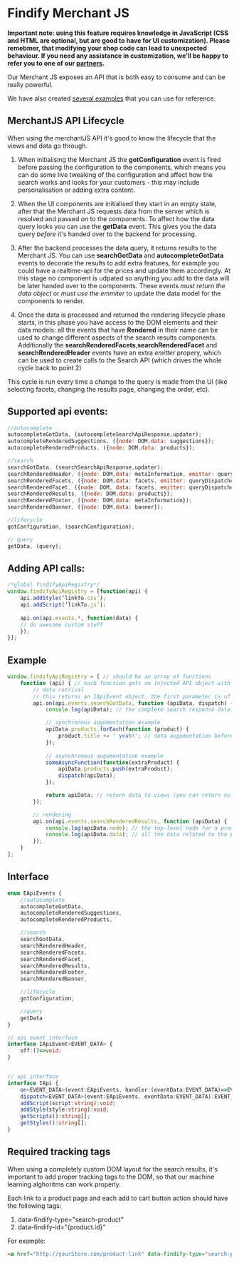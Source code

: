 # Findify Merchant JS

__Important note: using this feature requires knowledge in JavaScript (CSS and HTML are optional, but are good to have for UI customization). Please remebmer, that modifying your shop code can lead to unexpected behaviour. If you need any assistance in customization, we'll be happy to refer you to one of our [partners](http://findify.io/partners/?utm_source=github_documentation&utm_medium=github_documentation&utm_campaign=github_documentation
).__

Our Merchant JS exposes an API that is both easy to consume and can be really powerful. 

We have also created [several examples](examples/README.md) that you can use for reference. 

## MerchantJS API Lifecycle

When using the merchantJS API it's good to know the lifecycle that the views and data go through.

1. When initialising the Merchant JS the __gotConfiguration__ event is fired before passing the configuration to the components, which means you can do some live tweaking of the configuration and affect how the search works and looks for your customers - this may include personalisation or adding extra content.

2. When the UI components are initialised they start in an empty state, after that the Merchant JS requests data from the server which is resolved and passed on to the components. To affect how the data query looks you can use the __getData__ event. This gives you the data query *before* it's handed over to the backend for processing.

3. After the backend processes the data query, it returns results to the Merchant JS. You can use __searchGotData__ and __autocompleteGotData__ events to decorate the results to add extra features, for example you could have a realtime-api for the prices and update them accordingly. At this stage no component is udpated so anything you add to the data will be later handed over to the components. These events *must return the data object* or *must use the emmiter* to update the data model for the components to render.

4. Once the data is processed and returned the rendering lifecycle phase starts, in this phase you have access to the DOM elements and their data models: all the events that have __Rendered__ in their name can be used to change different aspects of the search results components. Additionally the __searchRenderedFacets__,__searchRenderedFacet__ and __searchRenderedHeader__ events have an extra *emitter* propery, which can be used to create calls to the Search API (which drives the whole cycle back to point 2)

This cycle is run every time a change to the query is made from the UI (like selecting facets, changing the results page, changing the order, etc).

## Supported api events:

```javascript
//autocomplete    
autocompleteGotData, (autocompleteSearchApiResponse,updater);    
autocompleteRenderedSuggestions, ({node: DOM,data: suggestions});    
autocompleteRenderedProducts, ({node: DOM,data: products});   

//search    
searchGotData, (searchSearchApiResponse,updater);   
searchRenderedHeader, ({node: DOM,data: metaInformation, emitter: queryDispatcher});  
searchRenderedFacets, ({node: DOM,data: facets, emitter: queryDispatcher});  
searchRenderedFacet, ({node: DOM, data: facets, emitter: queryDispatcher});
searchRenderedResults, ({node: DOM,data: products});  
searchRenderedFooter, ({node: DOM,data: metaInformation});  
searchRenderedBanner, ({node: DOM,data: banner});  

//lifecycle
gotConfiguration, (searchConfiguration);

// query
getData, (query);
```

## Adding API calls:

```javascript
/*global findifyApiRegistry*/
window.findifyApiRegistry = [function(api) {
	api.addStyle(‘linkTo.css’);
    api.addScript(‘linkTo.js’);
    
    api.on(api.events.*, function(data) {
	// do awesome custom stuff
    });
}];
```


## Example

```javascript
window.findifyApiRegistry = [ // should be an array of functions 
    function (api) { // each function gets an injected API object with the IApi interface
        // data retrival
        // this returns an IApiEvent object, the first parameter is of EApiEventsType
        api.on(api.events.searchGotData, function (apiData, dispatch) { 
            console.log(apiData); // the complete search response data

            // synchronous augumentation example
            apiData.products.forEach(function (product) {
                product.title += ' yeah!'; // data augumentation before the views receive it
            });
            
            // asynchronous augumentation example
            someAsyncFunction(function(extraProduct) {
            	apiData.products.push(extraProduct);
            	dispatch(apiData);
            });

            return apiData; // return data to views (you can return null if you use dispatch(apiData);
        });

        // rendering
        api.on(api.events.searchRenderedResults, function (apiData) {
            console.log(apiData.node); // the top-level node for a product box (after augumentation)
            console.log(apiData.data); // all the data related to the product
        });
    }
];
```

## Interface

```typescript
enum EApiEvents {
    //autocomplete
    autocompleteGotData,
    autocompleteRenderedSuggestions,
    autocompleteRenderedProducts,

    //search
    searchGotData,
    searchRenderedHeader,
    searchRenderedFacets,
    searchRenderedFacet,
    searchRenderedResults,
    searchRenderedFooter,
    searchRenderedBanner,

    //lifecycle
    gotConfiguration,

    //query
    getData
}

// api event interface
interface IApiEvent<EVENT_DATA> {
    off:()=>void;
}


// api interface
interface IApi {
    on<EVENT_DATA>(event:EApiEvents, handler:(eventData:EVENT_DATA)=>EVENT_DATA):IApiEvent<EVENT_DATA>;
    dispatch<EVENT_DATA>(event:EApiEvents, eventData:EVENT_DATA):EVENT_DATA;
    addScript(script:string):void;
    addStyle(style:string):void;
    getScripts():string[];
    getStyles():string[];
}
```

## Required tracking tags
When using a completely custom DOM layout for the search results, it's important to add proper tracking tags to the DOM, so that our machine learning alghoritms can work properly.

Each link to a product page and each add to cart button action should have the following tags:

1. data-findify-type="search-product"
2. data-findify-id="{product.id}"

For example:
```html
<a href="http://yourStore.com/product-link" data-findify-type="search-product" data-findify-id="5280418631">Go to product</a>
```

